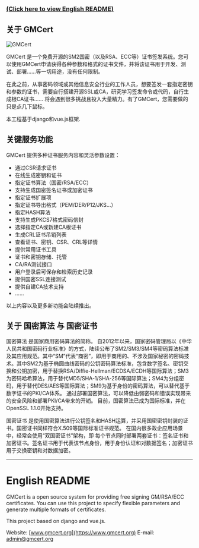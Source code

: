 ### <a href="#english">(Click here to view English README)</a>

## 关于 GMCert

![GMCert](https://github.com/gmcert/GMCert/image/raw/master/gmcert_640.jpg?raw=true "GMCert")

GMCert 是一个免费开源的SM2国密（以及RSA、ECC等）证书签发系统。您可以使用GMCert申请获得各种参数和格式的证书文件，并将该证书用于开发、测试、部署……等一切用途，没有任何限制。

在此之前，从事密码领域或其他信息安全行业的工作人员，想要签发一套指定密钥和参数的证书，需要自行搭建开源SSL或CA，研究学习签发命令或代码，自行生成根CA证书…… 将会遇到很多挑战且投入大量精力。有了GMCert，您需要做的只是点几下鼠标。
 
本工程基于django和vue.js框架.

## 关键服务功能

GMCert 提供多种证书服务内容和灵活参数设置：

* 通过CSR请求证书
* 在线生成密钥和证书
* 指定证书算法（国密/RSA/ECC）
* 支持生成国密签名证书或加密证书
* 指定证书扩展项
* 指定证书导出格式（PEM/DER/P12/JKS...）
* 指定HASH算法
* 支持生成PKCS7格式密码信封
* 选择指定CA或新建CA根证书
* 生成CRL证书吊销列表
* 查看证书、密钥、CSR、CRL等详情
* 提供常用证书工具
* 证书和密钥存储、托管
* CA/RA测试接口
* 用户登录后可保存和检索历史记录
* 提供国密SSL连接测试
* 提供自建CA技术支持
* ......

以上内容以及更多新功能会陆续推出。
  

## 关于 国密算法 与 国密证书

国密算法 是国家商用密码算法的简称。
自2012年以来，国家密码管理局以《中华人民共和国密码行业标准》的方式，陆续公布了SM2/SM3/SM4等密码算法标准及其应用规范。其中“SM”代表“商密”，即用于商用的、不涉及国家秘密的密码技术。其中SM2为基于椭圆曲线密码的公钥密码算法标准，包含数字签名、密钥交换和公钥加密，用于替换RSA/Diffie-Hellman/ECDSA/ECDH等国际算法；SM3为密码哈希算法，用于替代MD5/SHA-1/SHA-256等国际算法；SM4为分组密码，用于替代DES/AES等国际算法；SM9为基于身份的密码算法，可以替代基于数字证书的PKI/CA体系。
通过部署国密算法，可以降低由弱密码和错误实现带来的安全风险和部署PKI/CA带来的开销。
目前，国密算法已成为国际标准，并在OpenSSL 1.1.0开始支持。

国密证书 是使用国密算法进行公钥签名和HASH运算，并采用国密密钥封装的证书。国密证书同样符合X.509等国际标准证书规范。
在国内很多政企应用场景中，经常会使用“双国密证书”架构，即 每个节点同时部署两套证书：签名证书和加密证书。签名证书用于代表该节点身份，用于身份认证和对数据签名；加密证书用于交换密钥和对数据加密。



-----

#  <a name="english">English README</a>


GMCert is a open source system for providing free signing GM/RSA/ECC certificates. You can use this project to specify flexible parameters and generate multiple formats of certificates. 

This project based on django and vue.js.

Website: [www.gmcert.org](https://www.gmcert.org)
E-mail: [admin@gmcert.org](mailto:admin@gmcert.org)


